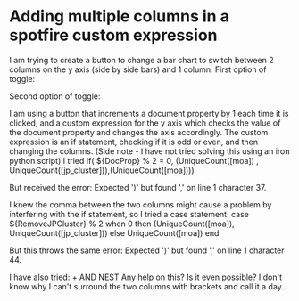 
# Adding multiple columns in a spotfire custom expression

I am trying to create a button to change a bar chart to switch between 2 columns on the y axis (side by side bars) and 1 column.
First option of toggle:

Second option of toggle:

I am using a button that increments a document property by 1 each time it is clicked, and a custom expression for the y axis which checks the value of the document property and changes the axis accordingly.
The custom expression is an if statement, checking if it is odd or even, and then changing the columns.
(Side note - I have not tried solving this using an iron python script)
I tried
If( ${DocProp} % 2 = 0, (UniqueCount([moa]) , UniqueCount([jp_cluster])),(UniqueCount([moa])))

But received the error:
Expected ')' but found ',' on line 1 character 37.

I knew the comma between the two columns might cause a problem by interfering with the if statement, so I tried a case statement:
case ${RemoveJPCluster} % 2 when 0 then (UniqueCount([moa]), UniqueCount([jp_cluster])) else UniqueCount([moa]) end

But this throws the same error:
Expected ')' but found ',' on line 1 character 44.

I have also tried:
+
AND
NEST
Any help on this? Is it even possible? I don't know why I can't surround the two columns with brackets and call it a day...

        